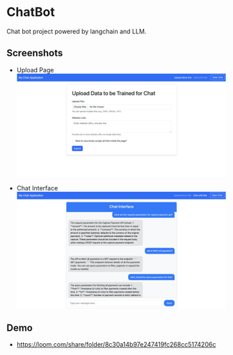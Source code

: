 # ChatBot
Chat bot project powered by langchain and LLM.

## Screenshots
- Upload Page
![upload_page.png](static%2Fupload_page.png)


- Chat Interface 
![chat_interface.png](static%2Fchat_interface.png)

## Demo
- https://loom.com/share/folder/8c30a14b97e247419fc268cc5174206c
